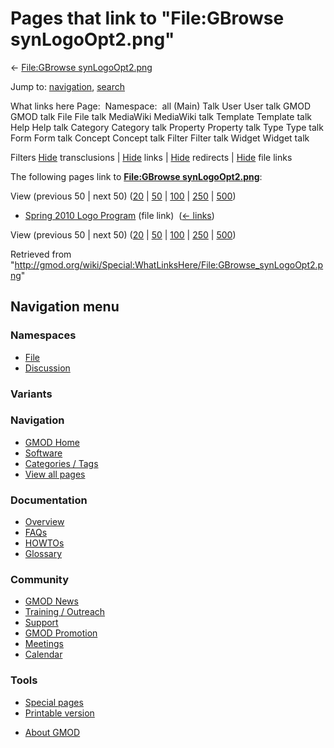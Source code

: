 <div id="mw-page-base" class="noprint">

</div>

<div id="mw-head-base" class="noprint">

</div>

<div id="content" class="mw-body" role="main">

<span id="top"></span>

<div id="mw-js-message" style="display:none;">

</div>



# <span dir="auto">Pages that link to "File:GBrowse synLogoOpt2.png"</span>

<div id="bodyContent">

<div id="contentSub">

← [File:GBrowse
synLogoOpt2.png](/wiki/File:GBrowse_synLogoOpt2.png "File:GBrowse synLogoOpt2.png")

</div>

<div id="jump-to-nav" class="mw-jump">

Jump to: [navigation](#mw-navigation), [search](#p-search)

</div>

<div id="mw-content-text">

What links here Page:  Namespace:  all (Main) Talk User User talk GMOD
GMOD talk File File talk MediaWiki MediaWiki talk Template Template talk
Help Help talk Category Category talk Property Property talk Type Type
talk Form Form talk Concept Concept talk Filter Filter talk Widget
Widget talk

Filters
[Hide](/mediawiki/index.php?title=Special:WhatLinksHere/File:GBrowse_synLogoOpt2.png&hidetrans=1 "Special:WhatLinksHere/File:GBrowse synLogoOpt2.png")
transclusions \|
[Hide](/mediawiki/index.php?title=Special:WhatLinksHere/File:GBrowse_synLogoOpt2.png&hidelinks=1 "Special:WhatLinksHere/File:GBrowse synLogoOpt2.png")
links \|
[Hide](/mediawiki/index.php?title=Special:WhatLinksHere/File:GBrowse_synLogoOpt2.png&hideredirs=1 "Special:WhatLinksHere/File:GBrowse synLogoOpt2.png")
redirects \|
[Hide](/mediawiki/index.php?title=Special:WhatLinksHere/File:GBrowse_synLogoOpt2.png&hideimages=1 "Special:WhatLinksHere/File:GBrowse synLogoOpt2.png")
file links

The following pages link to **[File:GBrowse
synLogoOpt2.png](/wiki/File:GBrowse_synLogoOpt2.png "File:GBrowse synLogoOpt2.png")**:

View (previous 50 \| next 50)
([20](/mediawiki/index.php?title=Special:WhatLinksHere/File:GBrowse_synLogoOpt2.png&limit=20 "Special:WhatLinksHere/File:GBrowse synLogoOpt2.png")
\|
[50](/mediawiki/index.php?title=Special:WhatLinksHere/File:GBrowse_synLogoOpt2.png&limit=50 "Special:WhatLinksHere/File:GBrowse synLogoOpt2.png")
\|
[100](/mediawiki/index.php?title=Special:WhatLinksHere/File:GBrowse_synLogoOpt2.png&limit=100 "Special:WhatLinksHere/File:GBrowse synLogoOpt2.png")
\|
[250](/mediawiki/index.php?title=Special:WhatLinksHere/File:GBrowse_synLogoOpt2.png&limit=250 "Special:WhatLinksHere/File:GBrowse synLogoOpt2.png")
\|
[500](/mediawiki/index.php?title=Special:WhatLinksHere/File:GBrowse_synLogoOpt2.png&limit=500 "Special:WhatLinksHere/File:GBrowse synLogoOpt2.png"))

- [Spring 2010 Logo
  Program](/wiki/Spring_2010_Logo_Program "Spring 2010 Logo Program")
  (file link) ‎ <span class="mw-whatlinkshere-tools">([←
  links](/mediawiki/index.php?title=Special:WhatLinksHere&target=Spring+2010+Logo+Program "Special:WhatLinksHere"))</span>

View (previous 50 \| next 50)
([20](/mediawiki/index.php?title=Special:WhatLinksHere/File:GBrowse_synLogoOpt2.png&limit=20 "Special:WhatLinksHere/File:GBrowse synLogoOpt2.png")
\|
[50](/mediawiki/index.php?title=Special:WhatLinksHere/File:GBrowse_synLogoOpt2.png&limit=50 "Special:WhatLinksHere/File:GBrowse synLogoOpt2.png")
\|
[100](/mediawiki/index.php?title=Special:WhatLinksHere/File:GBrowse_synLogoOpt2.png&limit=100 "Special:WhatLinksHere/File:GBrowse synLogoOpt2.png")
\|
[250](/mediawiki/index.php?title=Special:WhatLinksHere/File:GBrowse_synLogoOpt2.png&limit=250 "Special:WhatLinksHere/File:GBrowse synLogoOpt2.png")
\|
[500](/mediawiki/index.php?title=Special:WhatLinksHere/File:GBrowse_synLogoOpt2.png&limit=500 "Special:WhatLinksHere/File:GBrowse synLogoOpt2.png"))

</div>

<div class="printfooter">

Retrieved from
"<http://gmod.org/wiki/Special:WhatLinksHere/File:GBrowse_synLogoOpt2.png>"

</div>

<div id="catlinks" class="catlinks catlinks-allhidden">

</div>

<div class="visualClear">

</div>

</div>

</div>

<div id="mw-navigation">

## Navigation menu

<div id="mw-head">



<div id="left-navigation">

<div id="p-namespaces" class="vectorTabs" role="navigation"
aria-labelledby="p-namespaces-label">

### Namespaces

- <span id="ca-nstab-image"><a href="/wiki/File:GBrowse_synLogoOpt2.png" accesskey="c"
  title="View the file page [c]">File</a></span>
- <span id="ca-talk"><a
  href="/mediawiki/index.php?title=File_talk:GBrowse_synLogoOpt2.png&amp;action=edit&amp;redlink=1"
  accesskey="t"
  title="Discussion about the content page [t]">Discussion</a></span>

</div>

<div id="p-variants" class="vectorMenu emptyPortlet" role="navigation"
aria-labelledby="p-variants-label">

### 

### Variants[](#)

<div class="menu">

</div>

</div>

</div>

<div id="right-navigation">





</div>



</div>

</div>

</div>

<div id="mw-panel">

<div id="p-logo" role="banner">

<a href="/wiki/Main_Page"
style="background-image: url(http://gmod.org/images/GMOD-cogs.png);"
title="Visit the main page"></a>

</div>

<div id="p-Navigation" class="portal" role="navigation"
aria-labelledby="p-Navigation-label">

### Navigation

<div class="body">

- <span id="n-GMOD-Home">[GMOD Home](/wiki/Main_Page)</span>
- <span id="n-Software">[Software](/wiki/GMOD_Components)</span>
- <span id="n-Categories-.2F-Tags">[Categories /
  Tags](/wiki/Categories)</span>
- <span id="n-View-all-pages">[View all
  pages](/wiki/Special:AllPages)</span>

</div>

</div>

<div id="p-Documentation" class="portal" role="navigation"
aria-labelledby="p-Documentation-label">

### Documentation

<div class="body">

- <span id="n-Overview">[Overview](/wiki/Overview)</span>
- <span id="n-FAQs">[FAQs](/wiki/Category:FAQ)</span>
- <span id="n-HOWTOs">[HOWTOs](/wiki/Category:HOWTO)</span>
- <span id="n-Glossary">[Glossary](/wiki/Glossary)</span>

</div>

</div>

<div id="p-Community" class="portal" role="navigation"
aria-labelledby="p-Community-label">

### Community

<div class="body">

- <span id="n-GMOD-News">[GMOD News](/wiki/GMOD_News)</span>
- <span id="n-Training-.2F-Outreach">[Training /
  Outreach](/wiki/Training_and_Outreach)</span>
- <span id="n-Support">[Support](/wiki/Support)</span>
- <span id="n-GMOD-Promotion">[GMOD
  Promotion](/wiki/GMOD_Promotion)</span>
- <span id="n-Meetings">[Meetings](/wiki/Meetings)</span>
- <span id="n-Calendar">[Calendar](/wiki/Calendar)</span>

</div>

</div>

<div id="p-tb" class="portal" role="navigation"
aria-labelledby="p-tb-label">

### Tools

<div class="body">

- <span id="t-specialpages"><a href="/wiki/Special:SpecialPages" accesskey="q"
  title="A list of all special pages [q]">Special pages</a></span>
- <span id="t-print"><a
  href="/mediawiki/index.php?title=Special:WhatLinksHere/File:GBrowse_synLogoOpt2.png&amp;printable=yes"
  rel="alternate" accesskey="p"
  title="Printable version of this page [p]">Printable version</a></span>

</div>

</div>

</div>

</div>

<div id="footer" role="contentinfo">

- <span id="footer-places-about">[About
  GMOD](/wiki/GMOD:About "GMOD:About")</span>

<!-- -->






</div>
